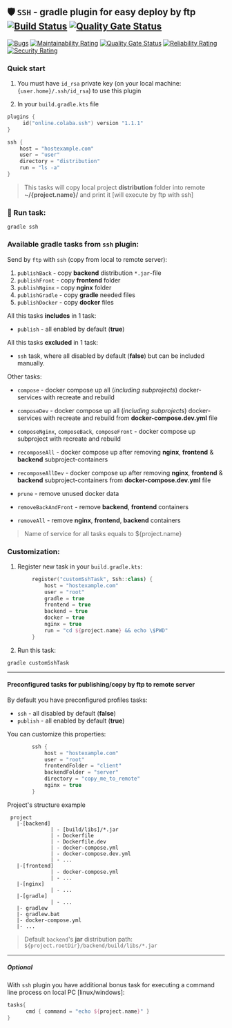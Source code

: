 ## 🛡 `SSH` - gradle plugin for easy deploy by ftp [![Build Status](https://travis-ci.com/steklopod/gradle-ssh-plugin.svg?branch=master)](https://travis-ci.com/steklopod/gradle-ssh-plugin) [![Quality Gate Status](https://sonarcloud.io/api/project_badges/measure?project=steklopod_gradle-ssh-plugin&metric=alert_status)](https://sonarcloud.io/dashboard?id=steklopod_gradle-ssh-plugin)

[![Bugs](https://sonarcloud.io/api/project_badges/measure?project=steklopod_gradle-ssh-plugin&metric=bugs)](https://sonarcloud.io/dashboard?id=steklopod_gradle-ssh-plugin)
[![Maintainability Rating](https://sonarcloud.io/api/project_badges/measure?project=steklopod_gradle-ssh-plugin&metric=sqale_rating)](https://sonarcloud.io/dashboard?id=steklopod_gradle-ssh-plugin)
[![Quality Gate Status](https://sonarcloud.io/api/project_badges/measure?project=steklopod_gradle-ssh-plugin&metric=alert_status)](https://sonarcloud.io/dashboard?id=steklopod_gradle-ssh-plugin)
[![Reliability Rating](https://sonarcloud.io/api/project_badges/measure?project=steklopod_gradle-ssh-plugin&metric=reliability_rating)](https://sonarcloud.io/dashboard?id=steklopod_gradle-ssh-plugin)
[![Security Rating](https://sonarcloud.io/api/project_badges/measure?project=steklopod_gradle-ssh-plugin&metric=security_rating)](https://sonarcloud.io/dashboard?id=steklopod_gradle-ssh-plugin)

### Quick start
1. You must have `id_rsa` private key (on your local machine: `{user.home}/.ssh/id_rsa`) to use this plugin

2. In your `build.gradle.kts` file

```kotlin
plugins {
     id("online.colaba.ssh") version "1.1.1"
}

ssh {
    host = "hostexample.com"
    user = "user"
    directory = "distribution"
    run = "ls -a"
}
```
> This tasks will copy local project **distribution** folder into remote **~/{project.name}/** and print it [will execute by ftp with ssh]

### 🎯 Run task:
```shell script
gradle ssh
```

### Available gradle tasks from `ssh` plugin:

Send by `ftp` with `ssh` (copy from local to remote server):
1. `publishBack` - copy **backend** distribution `*.jar`-file
2. `publishFront` - copy **frontend** folder
3. `publishNginx` - copy **nginx** folder
4. `publishGradle` - copy **gradle** needed files
5. `publishDocker` - copy **docker** files

All this tasks **includes** in 1 task:

* `publish` - all enabled  by default (**true**)

All this tasks **excluded** in 1 task:
* `ssh` task, where all disabled  by default (**false**) but can be included manually.

Other tasks:

* `compose` - docker compose up all (_including subprojects_) docker-services with recreate and rebuild
* `composeDev` - docker compose up all (_including subprojects_) docker-services with recreate and rebuild from **docker-compose.dev.yml** file
* `composeNginx`, `composeBack`, `composeFront` - docker compose up subproject with recreate and rebuild 
* `recomposeAll` - docker compose up after removing **nginx**, **frontend** & **backend** subproject-containers
* `recomposeAllDev` - docker compose up after removing **nginx**, **frontend** & **backend** subproject-containers from **docker-compose.dev.yml** file


* `prune` - remove unused docker data
* `removeBackAndFront` - remove **backend**, **frontend** containers
* `removeAll` - remove **nginx**, **frontend**, **backend** containers 

> Name of service for all tasks equals to ${project.name} 

### Customization:

1. Register new task in your `build.gradle.kts`:
```kotlin
        register("customSshTask", Ssh::class) {
            host = "hostexample.com"
            user = "root"
            gradle = true
            frontend = true
            backend = true
            docker = true
            nginx = true
            run = "cd ${project.name} && echo \$PWD"
        }
```
2. Run this task:
```shell script
gradle customSshTask
```
___
#### Preconfigured tasks for publishing/copy by ftp to remote server

By default you have preconfigured profiles tasks: 
* `ssh` - all disabled  by default (**false**)
* `publish` - all enabled  by default (**true**)

You can customize this properties:
```kotlin
        ssh {
            host = "hostexample.com"
            user = "root"
            frontendFolder = "client"
            backendFolder = "server"
            directory = "copy_me_to_remote"
            nginx = true
        }
```
Project's structure example
```shell script
 project
   |-[backend]
              | - [build/libs]/*.jar
              | - Dockerfile
              | - Dockerfile.dev
              | - docker-compose.yml
              | - docker-compose.dev.yml
              | - ...
   |-[frontend]
              | - docker-compose.yml
              | - ...
   |-[nginx]
              | - ...
   |-[gradle]
              | - ...
   |- gradlew
   |- gradlew.bat
   |- docker-compose.yml
   |- ...

```
> Default `backend`'s **jar** distribution path: `${project.rootDir}/backend/build/libs/*.jar`

___

##### Optional


With `ssh` plugin you have additional bonus task for executing a command line process on local PC [linux/windows]:
```kotlin
tasks{
      cmd { command = "echo ${project.name}" }
}
```

